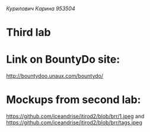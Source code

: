 *Курилович Карина 953504*
# Third lab
# Link on BountyDo site:
http://bountydoo.unaux.com/bountydo/
# Mockups from second lab: 
https://github.com/iceandrise/itirod2/blob/brr/1.jpeg and https://github.com/iceandrise/itirod2/blob/brr/tags.jpeg
